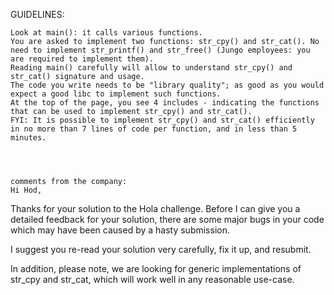 GUIDELINES:

    Look at main(): it calls various functions.
    You are asked to implement two functions: str_cpy() and str_cat(). No need to implement str_printf() and str_free() (Jungo employees: you are required to implement them).
    Reading main() carefully will allow to understand str_cpy() and str_cat() signature and usage.
    The code you write needs to be "library quality"; as good as you would expect a good libc to implement such functions.
    At the top of the page, you see 4 includes - indicating the functions that can be used to implement str_cpy() and str_cat().
    FYI: It is possible to implement str_cpy() and str_cat() efficiently in no more than 7 lines of code per function, and in less than 5 minutes.
    
    
    
    
    comments from the company:
    Hi Hod,

Thanks for your solution to the Hola challenge.
Before I can give you a detailed feedback for your solution, there are some major bugs in your code which may have been caused by a hasty submission.

I suggest you re-read your solution very carefully, fix it up, and resubmit.

In addition, please note, we are looking for generic implementations of str_cpy and str_cat, which will work well in any  reasonable use-case. 

